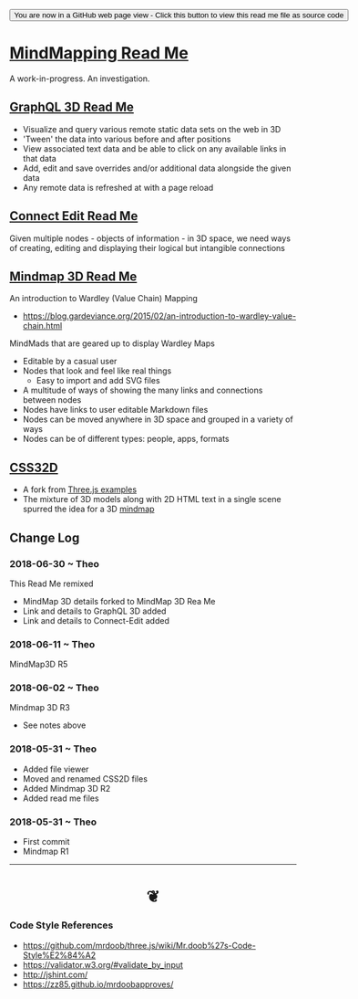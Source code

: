 <span style=display:none; >[You are now in a GitHub source code view - click this link to view Read Me file as a web page]( https://opentecture.github.io/mindmapping/ "View file as a web page." ) </span>

<div><input type="button" onclick=window.location.href="https://github.com/opentecture/mindmapping/blob/master/README.md"
 value="You are now in a GitHub web page view - Click this button to view this read me file as source code" /></div>

# [MindMapping Read Me]( https://opentecture.github.io/mindmapping/#README.md )

A work-in-progress. An investigation.


## [GraphQL 3D Read Me ]( https://opentecture.github.io/mindmapping/#graphql-3d/README.md )

* Visualize and query various remote static data sets on the web in 3D
* 'Tween' the data into various before and after positions
* View associated text data and be able to click on any available links in that data
* Add, edit and save overrides and/or additional data alongside the given data
* Any remote data is refreshed at with a page reload



## [Connect Edit Read Me]( https://opentecture.github.io/mindmapping/#connect-edit/README.md )

Given multiple nodes - objects of information - in 3D space, we need ways of creating, editing and displaying their logical but intangible connections



## [Mindmap 3D Read Me ]( https://opentecture.github.io/mindmapping/#mindmap-3d/README.md )

An introduction to Wardley (Value Chain) Mapping
* https://blog.gardeviance.org/2015/02/an-introduction-to-wardley-value-chain.html

MindMads that are geared up to display Wardley Maps
* Editable by a casual user
* Nodes that look and feel like real things
	* Easy to import and add SVG files
* A multitude of ways of showing the many links and connections between nodes
* Nodes have links to user editable Markdown files
* Nodes can be moved anywhere in 3D space and grouped in a variety of ways
* Nodes can be of different types: people, apps, formats


## [CSS32D]( https://opentecture.github.io/mindmapping/css2d/index.html )

* A fork from [Three.js examples]( https://threejs.org/examples/ )
* The mixture of 3D models along with 2D HTML text in a single scene spurred the idea for a 3D [mindmap]( https://en.wikipedia.org/wiki/Mind_map )


## Change Log

### 2018-06-30 ~ Theo

This Read Me remixed
* MindMap 3D details forked to MindMap 3D Rea Me
* Link and details to GraphQL 3D added
* Link and details to Connect-Edit added


### 2018-06-11 ~ Theo

MindMap3D R5

### 2018-06-02 ~ Theo

Mindmap 3D R3
* See notes above

### 2018-05-31 ~ Theo

* Added file viewer
* Moved and renamed CSS2D files
* Added Mindmap 3D R2
* Added read me files

### 2018-05-31 ~ Theo

* First commit
* Mindmap R1

***


# <center title="hello!" ><a href=javascript:window.scrollTo(0,0); style=text-decoration:none; > ❦ </a></center>


### Code Style References

* https://github.com/mrdoob/three.js/wiki/Mr.doob%27s-Code-Style%E2%84%A2
* https://validator.w3.org/#validate_by_input
* http://jshint.com/
* https://zz85.github.io/mrdoobapproves/
